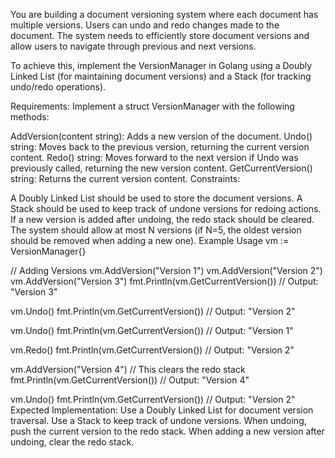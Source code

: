 You are building a document versioning system where each document has multiple versions. Users can undo and redo changes made to the document. The system needs to efficiently store document versions and allow users to navigate through previous and next versions.

To achieve this, implement the VersionManager in Golang using a Doubly Linked List (for maintaining document versions) and a Stack (for tracking undo/redo operations).

Requirements:
Implement a struct VersionManager with the following methods:

AddVersion(content string): Adds a new version of the document.
Undo() string: Moves back to the previous version, returning the current version content.
Redo() string: Moves forward to the next version if Undo was previously called, returning the new version content.
GetCurrentVersion() string: Returns the current version content.
Constraints:

A Doubly Linked List should be used to store the document versions.
A Stack should be used to keep track of undone versions for redoing actions.
If a new version is added after undoing, the redo stack should be cleared.
The system should allow at most N versions (if N=5, the oldest version should be removed when adding a new one).
Example Usage
vm := VersionManager{}

// Adding Versions
vm.AddVersion("Version 1")
vm.AddVersion("Version 2")
vm.AddVersion("Version 3")
fmt.Println(vm.GetCurrentVersion()) // Output: "Version 3"

vm.Undo()
fmt.Println(vm.GetCurrentVersion()) // Output: "Version 2"

vm.Undo()
fmt.Println(vm.GetCurrentVersion()) // Output: "Version 1"

vm.Redo()
fmt.Println(vm.GetCurrentVersion()) // Output: "Version 2"

vm.AddVersion("Version 4") // This clears the redo stack
fmt.Println(vm.GetCurrentVersion()) // Output: "Version 4"

vm.Undo()
fmt.Println(vm.GetCurrentVersion()) // Output: "Version 2"
Expected Implementation:
Use a Doubly Linked List for document version traversal.
Use a Stack to keep track of undone versions.
When undoing, push the current version to the redo stack.
When adding a new version after undoing, clear the redo stack.

